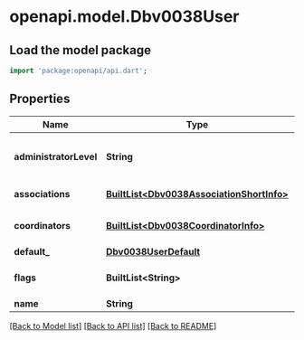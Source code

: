 # openapi.model.Dbv0038User

## Load the model package
```dart
import 'package:openapi/api.dart';
```

## Properties
Name | Type | Description | Notes
------------ | ------------- | ------------- | -------------
**administratorLevel** | **String** | Description of administrator level | [optional] 
**associations** | [**BuiltList&lt;Dbv0038AssociationShortInfo&gt;**](Dbv0038AssociationShortInfo.md) | Assigned associations | [optional] 
**coordinators** | [**BuiltList&lt;Dbv0038CoordinatorInfo&gt;**](Dbv0038CoordinatorInfo.md) | List of assigned coordinators | [optional] 
**default_** | [**Dbv0038UserDefault**](Dbv0038UserDefault.md) |  | [optional] 
**flags** | **BuiltList&lt;String&gt;** | List of properties of user | [optional] 
**name** | **String** | User name | [optional] 

[[Back to Model list]](../README.md#documentation-for-models) [[Back to API list]](../README.md#documentation-for-api-endpoints) [[Back to README]](../README.md)


